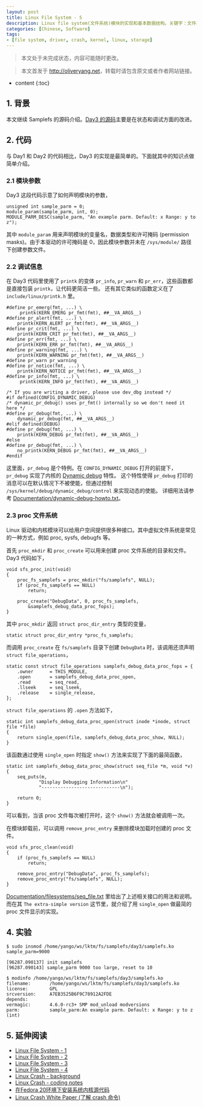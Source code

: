 ```yaml
---
layout: post
title: Linux File System - 5
description: Linux file system(文件系统)模块的实现和基本数据结构。关键字：文件系统，内核，samplefs，VFS，存储。
categories: [Chinese, Software]
tags:
- [file system, driver, crash, kernel, linux, storage]
---
```


>本文处于未完成状态，内容可能随时更改。

>本文首发于 <http://oliveryang.net>，转载时请包含原文或者作者网站链接。

* content
{:toc}

## 1. 背景

本文继续 Samplefs 的源码介绍。[Day3 的源码](https://github.com/yangoliver/lktm/tree/master/fs/samplefs/day3)主要是在状态和调试方面的改进。

## 2. 代码

与 Day1 和 Day2 的代码相比，Day3 的实现是最简单的。下面就其中的知识点做简单介绍。

### 2.1 模块参数

Day3 这段代码示意了如何声明模块的参数，

	unsigned int sample_parm = 0;
	module_param(sample_parm, int, 0);
	MODULE_PARM_DESC(sample_parm, "An example parm. Default: x Range: y to z");

其中 `module_param` 用来声明模块的变量名，数据类型和许可掩码 (permission masks)。由于本驱动的许可掩码是 0，因此模块参数并未在 `/sys/module/` 路径下创建参数文件。

### 2.2 调试信息

在 Day3 代码里使用了 `printk` 的变体 `pr_info`, `pr_warn` 和 `pr_err`，这些函数都是直接包装 `printk`，让代码更简洁一些。
还有其它类似的函数定义在了 `include/linux/printk.h` 里。

	#define pr_emerg(fmt, ...) \
	     printk(KERN_EMERG pr_fmt(fmt), ##__VA_ARGS__)
	#define pr_alert(fmt, ...) \
	    printk(KERN_ALERT pr_fmt(fmt), ##__VA_ARGS__)
	#define pr_crit(fmt, ...) \
	    printk(KERN_CRIT pr_fmt(fmt), ##__VA_ARGS__)
	#define pr_err(fmt, ...) \
	    printk(KERN_ERR pr_fmt(fmt), ##__VA_ARGS__)
	#define pr_warning(fmt, ...) \
	    printk(KERN_WARNING pr_fmt(fmt), ##__VA_ARGS__)
	#define pr_warn pr_warning
	#define pr_notice(fmt, ...) \
	    printk(KERN_NOTICE pr_fmt(fmt), ##__VA_ARGS__)
	#define pr_info(fmt, ...) \
	     printk(KERN_INFO pr_fmt(fmt), ##__VA_ARGS__)

	/* If you are writing a driver, please use dev_dbg instead */
	#if defined(CONFIG_DYNAMIC_DEBUG)
	/* dynamic_pr_debug() uses pr_fmt() internally so we don't need it here */
	#define pr_debug(fmt, ...) \
	    dynamic_pr_debug(fmt, ##__VA_ARGS__)
	#elif defined(DEBUG)
	#define pr_debug(fmt, ...) \
	    printk(KERN_DEBUG pr_fmt(fmt), ##__VA_ARGS__)
	#else
	#define pr_debug(fmt, ...) \
	    no_printk(KERN_DEBUG pr_fmt(fmt), ##__VA_ARGS__)
	#endif

这里面，`pr_debug` 是个特例。在 `CONFIG_DYNAMIC_DEBUG` 打开的前提下，`pr_debug` 实现了内核的 [Dynamic debug](https://www.kernel.org/doc/ols/2009/ols2009-pages-39-46.pdf) 特性。
这个特性使得 `pr_debug` 打印的消息可以在默认情况下不被使能，但通过控制 `/sys/kernel/debug/dynamic_debug/control` 来实现动态的使能。
详细用法请参考 [Documentation/dynamic-debug-howto.txt](https://github.com/torvalds/linux/blob/master/Documentation/dynamic-debug-howto.txt)。

### 2.3 proc 文件系统

Linux 驱动和内核模块可以给用户空间提供很多种接口。其中虚拟文件系统是常见的一种方式，例如 proc, sysfs, debugfs 等。

首先 `proc_mkdir` 和 `proc_create` 可以用来创建 proc 文件系统的目录和文件。Day3  代码如下，

	void sfs_proc_init(void)
	{
		proc_fs_samplefs = proc_mkdir("fs/samplefs", NULL);
		if (proc_fs_samplefs == NULL)
			return;

		proc_create("DebugData", 0, proc_fs_samplefs,
		    &samplefs_debug_data_proc_fops);
	}

其中 `proc_mkdir` 返回 `struct proc_dir_entry` 类型的变量，

	static struct proc_dir_entry *proc_fs_samplefs;

而调用 `proc_create` 在 `fs/samplefs` 目录下创建 `DebugData` 时，该调用还须声明 `struct file_operations`，

	static const struct file_operations samplefs_debug_data_proc_fops = {
		.owner      = THIS_MODULE,
		.open       = samplefs_debug_data_proc_open,
		.read       = seq_read,
		.llseek     = seq_lseek,
		.release    = single_release,
	};

`struct file_operations` 的 `.open` 方法如下，

	static int samplefs_debug_data_proc_open(struct inode *inode, struct file *file)
	{
		return single_open(file, samplefs_debug_data_proc_show, NULL);
	}

该函数通过使用 `single_open` 时指定 `show()` 方法来实现了下面的最简函数，

	static int samplefs_debug_data_proc_show(struct seq_file *m, void *v)
	{
		seq_puts(m,
				"Display Debugging Information\n"
				"-----------------------------\n");

		return 0;
	}

可以看到，当该 proc 文件每次被打开时，这个 `show()` 方法就会被调用一次。

在模块卸载前，可以调用 `remove_proc_entry` 来删除模块加载时创建的 proc 文件。

	void sfs_proc_clean(void)
	{
		if (proc_fs_samplefs == NULL)
			return;

		remove_proc_entry("DebugData", proc_fs_samplefs);
		remove_proc_entry("fs/samplefs", NULL);
	}

[Documentation/filesystems/seq_file.txt](https://github.com/torvalds/linux/blob/master/Documentation/filesystems/seq_file.txt) 里给出了上述相关接口的用法和说明。
而在其 `The extra-simple version` 这节里，就介绍了用 `single_open` 做最简的 proc 文件显示的实现。

## 4. 实验

	$ sudo insmod /home/yango/ws/lktm/fs/samplefs/day3/samplefs.ko sample_parm=9000

	[96287.090137] init samplefs
	[96287.090143] sample_parm 9000 too large, reset to 10

	$ modinfo /home/yango/ws/lktm/fs/samplefs/day3/samplefs.ko
	filename:       /home/yango/ws/lktm/fs/samplefs/day3/samplefs.ko
	license:        GPL
	srcversion:     A7EB3525B6F9C78912A2FDE
	depends:
	vermagic:       4.6.0-rc3+ SMP mod_unload modversions
	parm:           sample_parm:An example parm. Default: x Range: y to z (int)

## 5. 延伸阅读

* [Linux File System - 1](http://oliveryang.net/2016/01/linux-file-system-basic-1)
* [Linux File System - 2](http://oliveryang.net/2016/01/linux-file-system-basic-2)
* [Linux File System - 3](http://oliveryang.net/2016/02/linux-file-system-basic-3)
* [Linux File System - 4](http://oliveryang.net/2016/05/linux-file-system-basic-4)
* [Linux Crash - background](http://oliveryang.net/2015/06/linux-crash-background)
* [Linux Crash - coding notes](http://oliveryang.net/2015/07/linux-crash-coding-notes/)
* [在Fedora 20环境下安装系统内核源代码](http://www.cnblogs.com/kuliuheng/p/3976780.html)
* [Linux Crash White Paper (了解 crash 命令)](http://people.redhat.com/anderson/crash_whitepaper)
